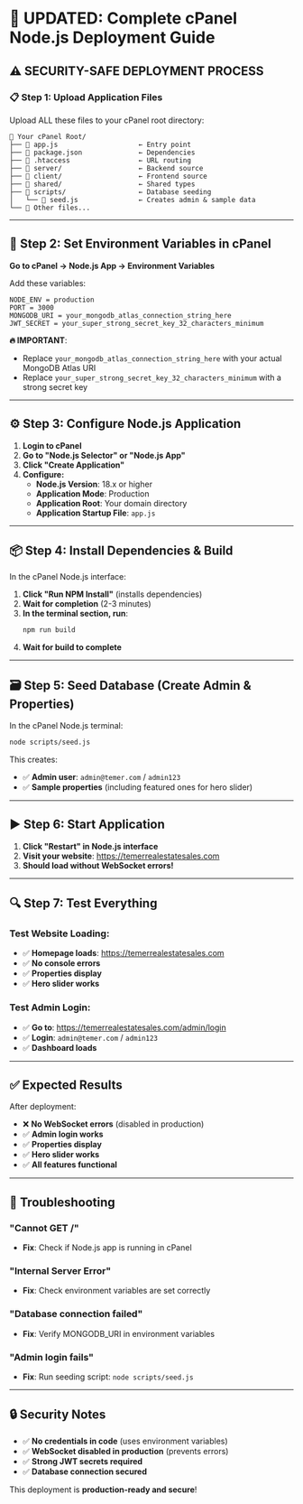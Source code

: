 # 🚀 UPDATED: Complete cPanel Node.js Deployment Guide

## ⚠️ SECURITY-SAFE DEPLOYMENT PROCESS

### 📋 **Step 1: Upload Application Files**

Upload ALL these files to your cPanel root directory:

```
📁 Your cPanel Root/
├── 📄 app.js                    ← Entry point
├── 📄 package.json              ← Dependencies
├── 📄 .htaccess                 ← URL routing
├── 📁 server/                   ← Backend source
├── 📁 client/                   ← Frontend source
├── 📁 shared/                   ← Shared types
├── 📁 scripts/                  ← Database seeding
│   └── 📄 seed.js               ← Creates admin & sample data
└── 📄 Other files...
```

---

## 🔐 **Step 2: Set Environment Variables in cPanel**

**Go to cPanel → Node.js App → Environment Variables**

Add these variables:

```
NODE_ENV = production
PORT = 3000
MONGODB_URI = your_mongodb_atlas_connection_string_here
JWT_SECRET = your_super_strong_secret_key_32_characters_minimum
```

**🔥 IMPORTANT**: 
- Replace `your_mongodb_atlas_connection_string_here` with your actual MongoDB Atlas URI
- Replace `your_super_strong_secret_key_32_characters_minimum` with a strong secret key

---

## ⚙️ **Step 3: Configure Node.js Application**

1. **Login to cPanel**
2. **Go to "Node.js Selector" or "Node.js App"**
3. **Click "Create Application"**
4. **Configure:**
   - **Node.js Version**: 18.x or higher
   - **Application Mode**: Production
   - **Application Root**: Your domain directory
   - **Application Startup File**: `app.js`

---

## 📦 **Step 4: Install Dependencies & Build**

In the cPanel Node.js interface:

1. **Click "Run NPM Install"** (installs dependencies)
2. **Wait for completion** (2-3 minutes)
3. **In the terminal section, run**:
   ```bash
   npm run build
   ```
4. **Wait for build to complete**

---

## 🗃️ **Step 5: Seed Database (Create Admin & Properties)**

In the cPanel Node.js terminal:

```bash
node scripts/seed.js
```

This creates:
- ✅ **Admin user**: `admin@temer.com` / `admin123`
- ✅ **Sample properties** (including featured ones for hero slider)

---

## ▶️ **Step 6: Start Application**

1. **Click "Restart" in Node.js interface**
2. **Visit your website**: https://temerrealestatesales.com
3. **Should load without WebSocket errors!**

---

## 🔍 **Step 7: Test Everything**

### Test Website Loading:
- ✅ **Homepage loads**: https://temerrealestatesales.com
- ✅ **No console errors**
- ✅ **Properties display**
- ✅ **Hero slider works**

### Test Admin Login:
- ✅ **Go to**: https://temerrealestatesales.com/admin/login
- ✅ **Login**: `admin@temer.com` / `admin123`
- ✅ **Dashboard loads**

---

## ✅ **Expected Results**

After deployment:
- ❌ **No WebSocket errors** (disabled in production)
- ✅ **Admin login works**
- ✅ **Properties display**
- ✅ **Hero slider works**
- ✅ **All features functional**

---

## 🚨 **Troubleshooting**

### "Cannot GET /"
- **Fix**: Check if Node.js app is running in cPanel

### "Internal Server Error"
- **Fix**: Check environment variables are set correctly

### "Database connection failed"
- **Fix**: Verify MONGODB_URI in environment variables

### "Admin login fails"
- **Fix**: Run seeding script: `node scripts/seed.js`

---

## 🔒 **Security Notes**

- ✅ **No credentials in code** (uses environment variables)
- ✅ **WebSocket disabled in production** (prevents errors)
- ✅ **Strong JWT secrets required**
- ✅ **Database connection secured**

This deployment is **production-ready and secure**!